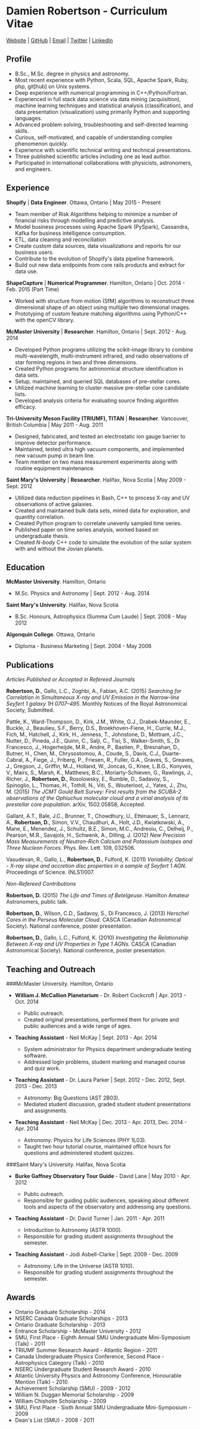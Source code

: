 Damien Robertson - Curriculum Vitae
===================================

[Website](https://astronomerdamo.github.io/) | [GitHub](https://github.com/astronomerdamo) | <a href="mailto:robertsondamien@gmail.com">Email</a> | [Twitter](https://twitter.com/astronomerdamo) | [LinkedIn](http://ca.linkedin.com/pub/damien-robertson/a1/143/7aa/en)

Profile
-------

* B.Sc., M.Sc. degree in physics and astronomy.
* Most recent experience with Python, Scala, SQL, Apache Spark, Ruby, php, git[hub] on Unix systems.
* Deep experience with numerical programming in C++/Python/Fortran.
* Experienced in full stack data science via data mining (acquisition), machine learning techniques and statistical analysis (classification), and data presentation (visualization) using primarily Python and supporting languages.
* Advanced problem solving, troubleshooting and self-directed learning skills.
* Curious, self-motivated, and capable of understanding complex phenomenon quickly.
* Experience with scientific technical writing and technical presentations.
* Three published scientific articles including one as lead author.
* Participated in international collaborations with physicists, astronomers, and engineers.

Experience
----------

__Shopify__ | __Data Engineer__. Ottawa, Ontario | May 2015 - Present

* Team member of Risk Algorithms helping to minimize a number of financial risks through modelling and predictive analysis.
* Model business processes using Apache Spark (PySpark), Cassandra, Kafka for business intelligence consumption.
* ETL, data cleaning and reconciliation
* Create custom data sources, data visualizations and reports for our business users.
* Contribute to the evolution of Shopify's data pipeline framework.
* Build out new data endpoints from core rails products and extract for data use.

__ShapeCapture__ | __Numerical Programmer__. Hamilton, Ontario | Oct. 2014 - Feb. 2015 (Part Time)

* Worked with structure from motion (SfM) algorithms to reconstruct three dimensional shape of an object using multiple two dimensional images.
* Prototyping of custom feature matching algorithms using Python/C++ with the openCV library.

__McMaster University__ | __Researcher__. Hamilton, Ontario | Sept. 2012 - Aug. 2014

* Developed Python programs utilizing the scikit-image library to combine multi-wavelength, multi-instrument infrared, and radio observations of star forming regions in two and three dimensions.
* Created Python programs for astronomical structure identification in data sets.
* Setup, maintained, and queried SQL databases of pre-stellar cores.
* Utilized machine learning to cluster massive pre-stellar core candidate lists.
* Developed analysis criteria for evaluating source finding algorithm efficacy.

__Tri-University Meson Facility (TRIUMF), TITAN__ | __Researcher__. Vancouver, British Columbia | May 2011 - Aug. 2011

* Designed, fabricated, and tested an electrostatic ion gauge barrier to improve detector performance.
* Maintained, tested ultra high vacuum components, and implemented new vacuum pump in beam line.
* Team member on two mass measurement experiments along with routine equipment maintenance.

__Saint Mary's University__ | __Researcher__. Halifax, Nova Scotia | May 2009 - Sept. 2012

* Utilized data reduction pipelines in Bash, C++ to process X-ray and UV observations of active galaxies.
* Created and maintained bulk data sets, mined data for exploration, and quantity correlation.
* Created Python program to correlate unevenly sampled time series.
* Published paper on time series analysis, worked based on undergraduate thesis.
* Created _N-body_ C++ code to simulate the evolution of the solar system with and without the Jovian planets.

Education
---------

__McMaster University__. Hamilton, Ontario

* M.Sc. Physics and Astronomy | Sept. 2012 - Aug. 2014

__Saint Mary's University__. Halifax, Nova Scotia

* B.Sc. Honours, Astrophysics (Summa Cum Laude) | Sept. 2008 - May 2012

__Algonquin College__. Ottawa, Ontario

* Diploma - Business Marketing | Sept. 2004 - May 2006

Publications
------------

_Articles Published or Accepted in Refereed Journals_

__Robertson, D.__, Gallo, L.C., Zoghbi, A., Fabian, A.C. (2015) _Searching for Correlation in Simultaneous X-ray and UV Emission in the Narrow-line Seyfert 1 galaxy 1H 0707–495_. Monthly Notices of the Royal Astronomical Society, Submitted.

Pattle, K., Ward-Thompson, D., Kirk, J.M., White, G.J., Drabek-Maunder, E., Buckle, J., Beaulieu, S.F., Berry, D.S., Broekhoven-Fiene, H., Currie, M.J., Fich, M., Hatchell, J., Kirk, H., Jenness, T., Johnstone, D., Mottram, J.C., Nutter, D., Pineda, J.E., Quinn, C., Salji, C., Tisi, S., Walker-Smith, S., Di Francesco, J., Hogerheijde, M.R., Andre, P., Bastien, P., Bresnahan, D., Butner, H., Chen, M., Chrysostomou, A., Coude, S., Davis, C.J., Duarte-Cabral, A., Fiege, J., Friberg, P., Friesen, R., Fuller, G.A., Graves, S., Greaves, J., Gregson, J., Griffin, M.J., Holland, W., Joncas, G., Knee, L.B.G., Konyves, V., Mairs, S., Marsh, K., Matthews, B.C., Moriarty-Schieven, G., Rawlings, J., Richer, J., __Robertson, D.__, Rosolowsky, E., Rumble, D., Sadavoy, S., Spinoglio, L., Thomas, H., Tothill, N., Viti, S., Wouterloot, J., Yates, J., Zhu, M. (2015) _The JCMT Gould Belt Survey: First results from the SCUBA-2 observations of the Ophiuchus molecular cloud and a virial analysis of its prestellar core population_. arXiv, 1502.05858, Accepted.

Gallant, A.T., Bale, J.C., Brunner, T., Chowdhury, U., Ettenauer, S., Lennarz, A., __Robertson, D.__, Simon, V.V., Chaudhuri, A., Holt, J.D., Kwiatkowski, A., Mane, E., Menendez, J., Schultz, B.E., Simon, M.C., Andreoiu, C., Delheij, P., Pearson, M.R., Savajols, H., Schwenk, A., Dilling, J. (2012) _New Precision Mass Measurements of Neutron-Rich Calcium and Potassium Isotopes and Three Nucleon Forces_. Phys. Rev. Lett. 109, 032506.

Vasudevan, R., Gallo, L., __Robertson, D.__, Fulford, K. (2011) _Variability, Optical - X-ray slope and accretion disc properties in a sample of Seyfert 1 AGN_. Proceedings of Science. (NLS1)007.

_Non-Refereed Contributions_

__Robertson, D.__ (2015) _The Life and Times of Betelgeuse_. Hamilton Amateur Astronomers, public talk.

__Robertson, D.__, Wilson, C.D., Sadavoy, S., Di Francesco, J. (2013) _Herschel Cores in the Perseus Molecular Cloud_. CASCA (Canadian Astronomical Society). National conference, poster presentation.

__Robertson, D.__, Gallo, L.C., Fulford, K. (2010) _Investigating the Relationship Between X-ray and UV Properties in Type 1 AGNs_. CASCA (Canadian Astronomical Society). National conference, poster presentation.

Teaching and Outreach
---------------------

###McMaster University. Hamilton, Ontario

- __William J. McCallion Planetarium__ - Dr. Robert Cockcroft | Apr. 2013 - Oct. 2014

    * Public outreach.
    * Created original presentations, performed them for private and public audiences and a wide range of ages.

- __Teaching Assistant__ - Neil McKay | Sept. 2013 - Apr. 2014

    * System administrator for Physics department undergraduate testing software.
    * Addressed login problems, student marking and managed course and quiz work.

- __Teaching Assistant__ - Dr. Laura Parker | Sept. 2012 - Dec. 2012, Sept. 2013 - Dec. 2013

    * Astronomy: Big Questions (AST 2B03).
    * Mediated student discussion, graded student student presentations and assignments.

- __Teaching Assistant__ - Neil McKay | Dec. 2013 - Apr. 2013, Dec. 2014 - Apr. 2014

    * Astronomy: Physics for Life Sciences (PHY 1L03).
    * Taught two hour tutorial course, maintained office hours for questions and administered student quizzes.

###Saint Mary's University. Halifax, Nova Scotia

- __Burke Gaffney Observatory Tour Guide__ - David Lane | May 2010 - Apr. 2012

    * Public outreach.
    * Responsible for guiding public audiences, speaking about different tools and aspects of the observatory and addressing any questions.

- __Teaching Assistant__ - Dr. David Turner | Jan. 2011 - Apr. 2011

    * Introduction to Astronomy (ASTR 1000).
    * Responsible for grading student assignments throughout the semester.

- __Teaching Assistant__ - Jodi Asbell-Clarke | Sept. 2009 - Dec. 2009

    * Astronomy: Life in the Universe (ASTR 1010).
    * Responsible for grading student assignments throughout the semester.

Awards
------

* Ontario Graduate Scholarship - 2014
* NSERC Canada Graduate Scholarships - 2013
* Ontario Graduate Scholarship - 2013
* Entrance Scholarship - McMaster University - 2012
* SMU, First Place - Eighth Annual SMU Undergraduate Mini-Symposium (Talk) - 2011
* TRIUMF Summer Research Award - Atlantic Region - 2011
* Canada Undergraduate Physics Conference, Second Place - Astrophysics Category (Talk) - 2010
* NSERC Undergraduate Student Research Award - 2010
* Atlantic University Physics and Astronomy Conference, Honourable Mention (Talk) - 2010
* Achievement Scholarship (SMU) - 2009 - 2012
* William N. Duggan Memorial Scholarship - 2009
* William Chisholm Scholarship - 2009
* SMU, First Place - Sixth Annual SMU Undergraduate Mini-Symposium - 2009
* Dean's List (SMU) - 2008 - 2011

